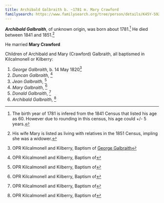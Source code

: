 ```yaml
---
title: Archibald Galbraith b. ~1781 m. Mary Crawford
familysearch: https://www.familysearch.org/tree/person/details/K45Y-S92
---
```

***Archibald Galbraith***, of unknown origin, was born about 1781.[^birth] He died between 1841 and 1851.[^death]

He married **Mary Crawford**

Children of Archibald and Mary (Crawford) Galbraith, all baptismed in Kilcalmonell or Kilberry:

1. *George Galbraith*, b. 14 May 1820[^george-birth]
2. *Duncan Galbraith*, [^duncan-birth]
3. *Jean Galbraith*, [^jean-birth]
4. *Mary Galbraith*, [^mary-birth]
5. *Donald Galbraith*, [^donald-birth]
6. *Archibald Galbraith*, [^archibald-birth]

[^birth]: The birth year of 1781 is infered from the 1841 Census that listed his age as 60.  However due to rounding in this census, his age could +/- 5 years.

[^death]: His wife Mary is listed as living with relatives in the 1851 Census, impling she was a widower.

[^george-birth]: OPR Kilcalmonell and Kilberry, Baptism of [George Galbraith](/sources/opr-kilcalmonell-kilberry-births.md#1820-05-14-george-galbreath)

[^duncan-birth]: OPR Kilcalmonell and Kilberry, Baptism of 

[^jean-birth]: OPR Kilcalmonell and Kilberry, Baptism of 

[^mary-birth]: OPR Kilcalmonell and Kilberry, Baptism of 

[^donald-birth]: OPR Kilcalmonell and Kilberry, Baptism of 

[^archibald-birth]: OPR Kilcalmonell and Kilberry, Baptism of 
